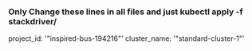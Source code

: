 ### Only Change these lines in all files and just kubectl apply -f stackdriver/

project_id: '"inspired-bus-194216"'
cluster_name: '"standard-cluster-1"'
